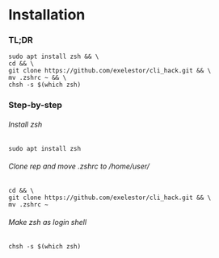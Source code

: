 # Installation

### TL;DR
```
sudo apt install zsh && \
cd && \
git clone https://github.com/exelestor/cli_hack.git && \
mv .zshrc ~ && \
chsh -s $(which zsh)
```

### Step-by-step

###### Install zsh

```
sudo apt install zsh
```

###### Clone rep and move .zshrc to /home/user/
```
cd && \
git clone https://github.com/exelestor/cli_hack.git && \
mv .zshrc ~
```

###### Make zsh as login shell
```
chsh -s $(which zsh)
```
